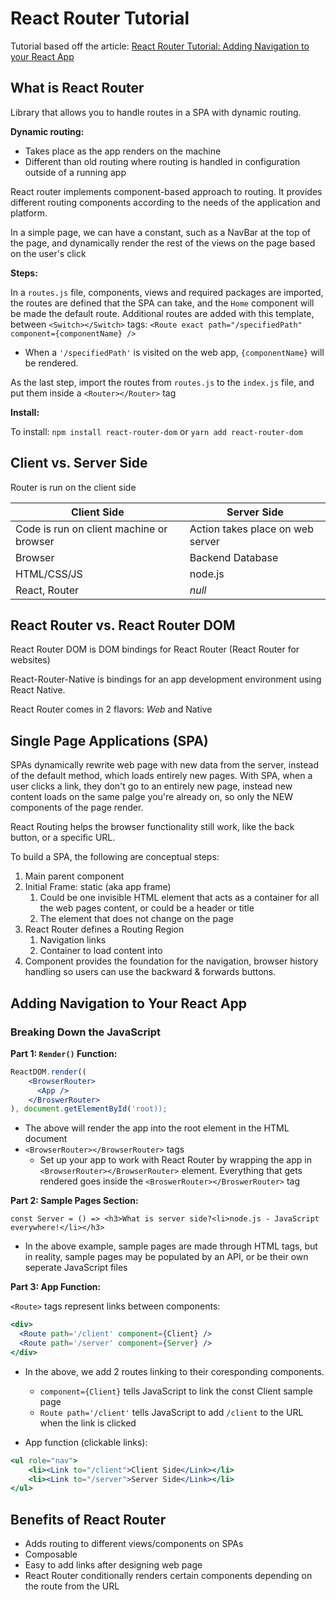# React Router Tutorial

Tutorial based off the article: [React Router Tutorial: Adding Navigation to your React App](https://www.educative.io/blog/react-router-tutorial)

## What is React Router

Library that allows you to handle routes in a SPA with dynamic routing.

**Dynamic routing:**

- Takes place as the app renders on the machine
- Different than old routing where routing is handled in configuration outside of a running app

React router implements component-based approach to routing. It provides different routing components according to the needs of the application and platform.

In a simple page, we can have a constant, such as a NavBar at the top of the page, and dynamically render the rest of the views on the page based on the user's click

**Steps:**

In a `routes.js` file, components, views and required packages are imported, the routes are defined that the SPA can take, and the `Home` component will be made the default route.
Additional routes are added with this template, between `<Switch></Switch>` tags:
`<Route exact path="/specifiedPath" component={componentName} />`

- When a `'/specifiedPath'` is visited on the web app, `{componentName}` will be rendered.

As the last step, import the routes from `routes.js` to the `index.js` file, and put them inside a `<Router></Router>` tag

**Install:**

To install:
`npm install react-router-dom` or
`yarn add react-router-dom`

## Client vs. Server Side

Router is run on the client side

| Client Side | Server Side |
| ----------- | ----------- |
| Code is run on client machine or browser | Action takes place on web server |
| Browser | Backend Database |
| HTML/CSS/JS | node.js |
| React, Router | *null* |

## React Router vs. React Router DOM

React Router DOM is DOM bindings for React Router (React Router for websites)

React-Router-Native is bindings for an app development environment using React Native.

React Router comes in 2 flavors: *Web* and Native

## Single Page Applications (SPA)

SPAs dynamically rewrite web page with new data from the server, instead of the default method, which loads entirely new pages. With SPA, when a user clicks a link, they don't go to an entirely new page, instead new content loads on the same palge you're already on, so only the NEW components of the page render.

React Routing helps the browser functionality still work, like the back button, or a specific URL.

To build a SPA, the following are conceptual steps:

1. Main parent component
2. Initial Frame: static (aka app frame)
   1. Could be one invisible HTML element that acts as a container for all the web pages content, or could be a header or title
   2. The element that does not change on the page
3. React Router defines a Routing Region
   1. Navigation links
   2. Container to load content into
4. Component provides the foundation for the navigation, browser history handling so users can use the backward & forwards buttons.

## Adding Navigation to Your React App

### Breaking Down the JavaScript

**Part 1: `Render()` Function:**

```jsx
ReactDOM.render((
    <BrowserRouter>
      <App />
    </BroswerRouter>
), document.getElementById('root));
```

- The above will render the app into the root element in the HTML document
- `<BrowserRouter></BrowserRouter>` tags
  - Set up your app to work with React Router by wrapping the app in `<BrowserRouter></BrowserRouter>` element. Everything that gets rendered goes inside the `<BroswerRouter></BroswerRouter>` tag

**Part 2: Sample Pages Section:**

```const Client= () => <h3>What is client side?<body><li>Browser</li><li>Runs on local machine</li></body></h3>
const Server = () => <h3>What is server side?<li>node.js - JavaScript everywhere!</li></h3>
```

- In the above example, sample pages are made through HTML tags, but in reality, sample pages may be populated by an API, or be their own seperate JavaScript files

**Part 3: App Function:**

`<Route>` tags represent links between components:

```jsx
<div>
  <Route path='/client' component={Client} />
  <Route path='/server' component={Server} />
</div>
```

- In the above, we add 2 routes linking to their coresponding components.
  - `component={Client}` tells JavaScript to link the const Client sample page
  - `Route path='/client'` tells JavaScript to add `/client` to the URL when the link is clicked

- App function (clickable links):

```jsx
<ul role="nav">
    <li><Link to="/client">Client Side</Link></li>
    <li><Link to="/server">Server Side</Link></li>
</ul>
```

## Benefits of React Router

- Adds routing to different views/components on SPAs
- Composable
- Easy to add links after designing web page
- React Router conditionally renders certain components depending on the route from the URL
